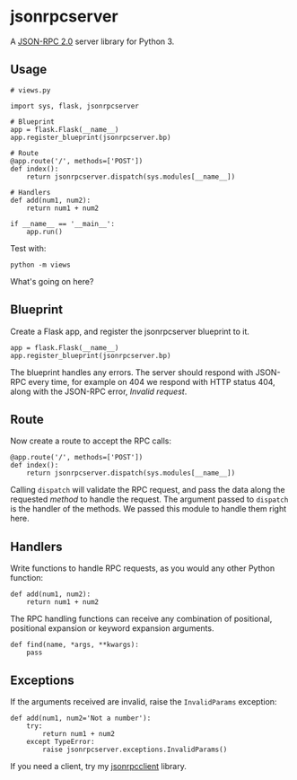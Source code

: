 jsonrpcserver
=============

A [JSON-RPC 2.0](http://www.jsonrpc.org/) server library for Python 3.

Usage
-----

    # views.py

    import sys, flask, jsonrpcserver

    # Blueprint
    app = flask.Flask(__name__)
    app.register_blueprint(jsonrpcserver.bp)

    # Route
    @app.route('/', methods=['POST'])
    def index():
        return jsonrpcserver.dispatch(sys.modules[__name__])

    # Handlers
    def add(num1, num2):
        return num1 + num2

    if __name__ == '__main__':
        app.run()

Test with:

    python -m views

What's going on here?

Blueprint
---------

Create a Flask app, and register the jsonrpcserver blueprint to it.

    app = flask.Flask(__name__)
    app.register_blueprint(jsonrpcserver.bp)

The blueprint handles any errors. The server should respond with JSON-RPC every
time, for example on 404 we respond with HTTP status 404, along with the
JSON-RPC error, *Invalid request*.

Route
-----

Now create a route to accept the RPC calls:

    @app.route('/', methods=['POST'])
    def index():
        return jsonrpcserver.dispatch(sys.modules[__name__])

Calling ``dispatch`` will validate the RPC request, and pass the data along the
requested *method* to handle the request. The argument passed to ``dispatch`` is
the handler of the methods. We passed this module to handle them right here.

Handlers
--------

Write functions to handle RPC requests, as you would any other Python function:

    def add(num1, num2):
        return num1 + num2

The RPC handling functions can receive any combination of positional, positional
expansion or keyword expansion arguments.

    def find(name, *args, **kwargs):
        pass

Exceptions
----------

If the arguments received are invalid, raise the ``InvalidParams`` exception:

    def add(num1, num2='Not a number'):
        try:
            return num1 + num2
        except TypeError:
            raise jsonrpcserver.exceptions.InvalidParams()


If you need a client, try my
[jsonrpcclient](https://bitbucket.org/beau-barker/jsonrpcclient) library.

